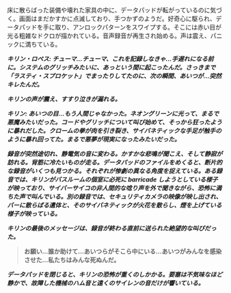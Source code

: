 床に散らばった装備や壊れた家具の中に、データパッドが転がっているのに気づく。画面はまだかすかに点滅しており、手つかずのようだ。好奇心に駆られ、データパッドを手に取り、アンロックパターンをスワイプする。そこには赤い目が光る粗雑なドクロが描かれている。音声録音が再生され始める。声は震え、パニックに満ちている。

**_キリン・ロペス: チューマ…チューマ、これを記録しなきゃ…手遅れになる前に。システムのグリッチみたいに、あっという間に起こったんだ。さっきまで「ラスティ・スプロケット」でまったりしてたのに、次の瞬間、あいつが…突然キレたんだ。_**

**_キリンの声が震え、すすり泣きが漏れる。_**

**_キリン: あいつの目…もう人間じゃなかった。ネオングリーンに光って、まるで悪魔みたいだった。コードやグリッチについて叫び始めて、そっから狂ったように暴れだした。クロームの拳が肉を引き裂き、サイバネティックな手足が触手のように暴れ回ってた。まるで悪夢が現実になったみたいだった。_**

**_録音が突然途切れ、静電気の音に変わる。かすかな悲鳴が聞こえ、そして静寂が訪れる。背筋に冷たいものが走る。データパッドのファイルをめくると、断片的な録音がいくつも見つかる。それぞれが惨劇の異なる角度を捉えている。ある録音では、キリンがバスルームの個室に必死に barricade しようとしている様子が映っており、サイバーサイコの非人間的な唸り声を外で聞きながら、恐怖に満ちた声で叫んでいる。別の録音では、セキュリティカメラの映像が映し出され、バーに散らばる遺体と、そのサイバネティックが火花を散らし、煙を上げている様子が映っている。_**

**_キリンの最後のメッセージは、録音が終わる直前に送られた絶望的な叫びだった。_**

> **お願い…誰か助けて…あいつらがそこら中にいる…あいつがみんなを感染させた…私たちはみんな死ぬんだ。**

**_データパッドを閉じると、キリンの恐怖が重くのしかかる。要塞は不気味なほど静かで、故障した機械のハム音と遠くのサイレンの音だけが響いている。_**
